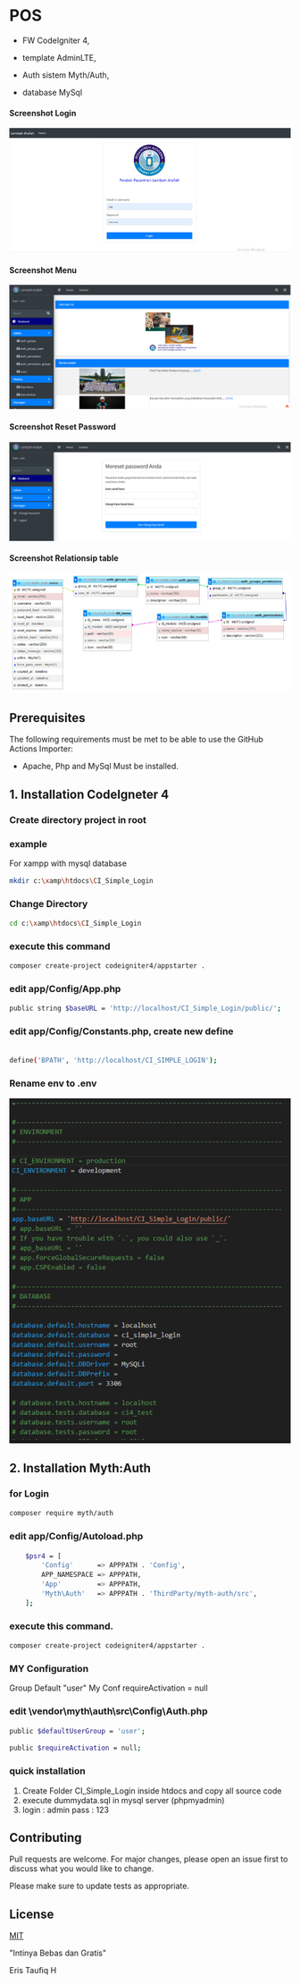 # POS

- FW CodeIgniter 4,

- template AdminLTE,

- Auth sistem Myth/Auth,

- database MySql

#### Screenshot Login

![App Screenshot](menu_login.jpg)

#### Screenshot Menu

![App Screenshot](CI_Simple_login.jpg)

#### Screenshot Reset Password

![App Screenshot](reset_password.jpg)

#### Screenshot Relationsip table

![App Screenshot](relationsip.jpg)

## Prerequisites

The following requirements must be met to be able to use the GitHub Actions Importer:

- Apache, Php and MySql Must be installed.

## 1. Installation CodeIgneter 4

### Create directory project in root

### example

For xampp with mysql database

```bash
mkdir c:\xamp\htdocs\CI_Simple_Login
```

### Change Directory

```bash
cd c:\xamp\htdocs\CI_Simple_Login
```

### execute this command

```bash
composer create-project codeigniter4/appstarter .
```

### edit app/Config/App.php

```bash
public string $baseURL = 'http://localhost/CI_Simple_Login/public/';
```

### edit app/Config/Constants.php, create new define

```bash

define('BPATH', 'http://localhost/CI_SIMPLE_LOGIN');
```

### Rename env to .env

![App Screenshot](envsetting.jpg)

## 2. Installation Myth:Auth

### for Login

```bash
composer require myth/auth
```

### edit app/Config/Autoload.php

```bash
    $psr4 = [
        'Config'      => APPPATH . 'Config',
        APP_NAMESPACE => APPPATH,
        'App'         => APPPATH,
        'Myth\Auth'   => APPPATH . 'ThirdParty/myth-auth/src',
    ];
```

### execute this command.

```bash
composer create-project codeigniter4/appstarter .
```

### MY Configuration

Group Default "user"
My Conf requireActivation = null

### edit \vendor\myth\auth\src\Config\Auth.php

```bash
public $defaultUserGroup = 'user';
```

```bash
public $requireActivation = null;
```

### quick installation

1. Create Folder CI_Simple_Login inside htdocs and copy all source code
2. execute dummydata.sql in mysql server (phpmyadmin)
3. login : admin pass : 123

## Contributing

Pull requests are welcome. For major changes, please open an issue first
to discuss what you would like to change.

Please make sure to update tests as appropriate.

## License

[MIT](https://choosealicense.com/licenses/mit/)

"Intinya Bebas dan Gratis"

Eris Taufiq H
